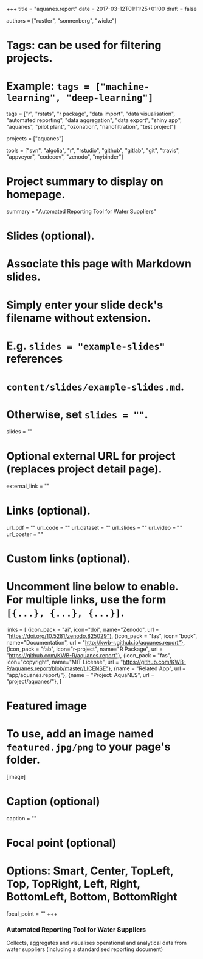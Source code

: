 +++
title = "aquanes.report"
date = 2017-03-12T01:11:25+01:00
draft = false

authors = ["rustler", "sonnenberg", "wicke"]
# Tags: can be used for filtering projects.
# Example: `tags = ["machine-learning", "deep-learning"]`
tags = ["r", "rstats", "r package", "data import", "data visualisation", "automated reporting", "data aggregation", "data export", "shiny app", "aquanes", "pilot plant", "ozonation", "nanofiltration", "test project"]

projects = ["aquanes"]

tools = ["svn", "algolia", "r", "rstudio", "github", "gitlab", "git", "travis", "appveyor", "codecov", "zenodo", "mybinder"]

# Project summary to display on homepage.
summary = "Automated Reporting Tool for Water Suppliers"

# Slides (optional).
#   Associate this page with Markdown slides.
#   Simply enter your slide deck's filename without extension.
#   E.g. `slides = "example-slides"` references 
#   `content/slides/example-slides.md`.
#   Otherwise, set `slides = ""`.
slides = ""

# Optional external URL for project (replaces project detail page).
external_link = ""

# Links (optional).
url_pdf = ""
url_code = ""
url_dataset = ""
url_slides = ""
url_video = ""
url_poster = ""

# Custom links (optional).
#   Uncomment line below to enable. For multiple links, use the form `[{...}, {...}, {...}]`.
links = [
{icon_pack = "ai", icon="doi", name="Zenodo", url = "https://doi.org/10.5281/zenodo.825029"},
{icon_pack = "fas", icon="book", name="Documentation", url = "http://kwb-r.github.io/aquanes.report"},
{icon_pack = "fab", icon="r-project", name="R Package", url = "https://github.com/KWB-R/aquanes.report"}, 
{icon_pack = "fas", icon="copyright", name="MIT License", url = "https://github.com/KWB-R/aquanes.report/blob/master/LICENSE"},
{name = "Related App", url = "app/aquanes.report/"},
{name = "Project: AquaNES", url = "project/aquanes/"},
]

# Featured image
# To use, add an image named `featured.jpg/png` to your page's folder. 
[image]
  # Caption (optional)
  caption = ""

  # Focal point (optional)
  # Options: Smart, Center, TopLeft, Top, TopRight, Left, Right, BottomLeft, Bottom, BottomRight
  focal_point = ""
+++

### Automated Reporting Tool for Water Suppliers

Collects, aggregates and visualises operational and analytical data from water suppliers (including a standardised reporting document)
